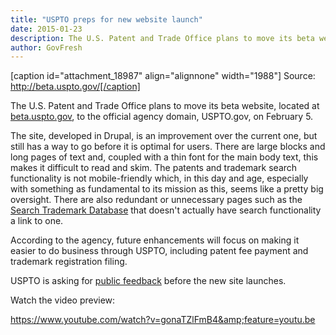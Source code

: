 ```yaml
---
title: "USPTO preps for new website launch"
date: 2015-01-23
description: The U.S. Patent and Trade Office plans to move its beta website, located at beta.uspto.gov, to the official agency domain, USPTO.gov, on February 5.
author: GovFresh
---
```


[caption id="attachment_18987" align="alignnone" width="1988"] Source: http://beta.uspto.gov/[/caption]

The U.S. Patent and Trade Office plans to move its beta website, located at <a href="http://beta.uspto.gov/">beta.uspto.gov</a>, to the official agency domain, USPTO.gov, on February 5.

The site, developed in Drupal, is an improvement over the current one, but still has a way to go before it is optimal for users. There are large blocks and long pages of text and, coupled with a thin font for the main body text, this makes it difficult to read and skim. The patents and trademark search functionality is not mobile-friendly which, in this day and age, especially with something as fundamental to its mission as this, seems like a pretty big oversight. There are also redundant or unnecessary pages such as the <a href="http://beta.uspto.gov/trademarks-application-process/search-trademark-database">Search Trademark Database</a> that doesn't actually have search functionality a link to one.

According to the agency, future enhancements will focus on making it easier to do business through USPTO, including patent fee payment and trademark registration filing.

USPTO is asking for <a href="http://uspto-beta.ideascale.com/">public feedback</a> before the new site launches.

Watch the video preview:

https://www.youtube.com/watch?v=gonaTZlFmB4&amp;feature=youtu.be
